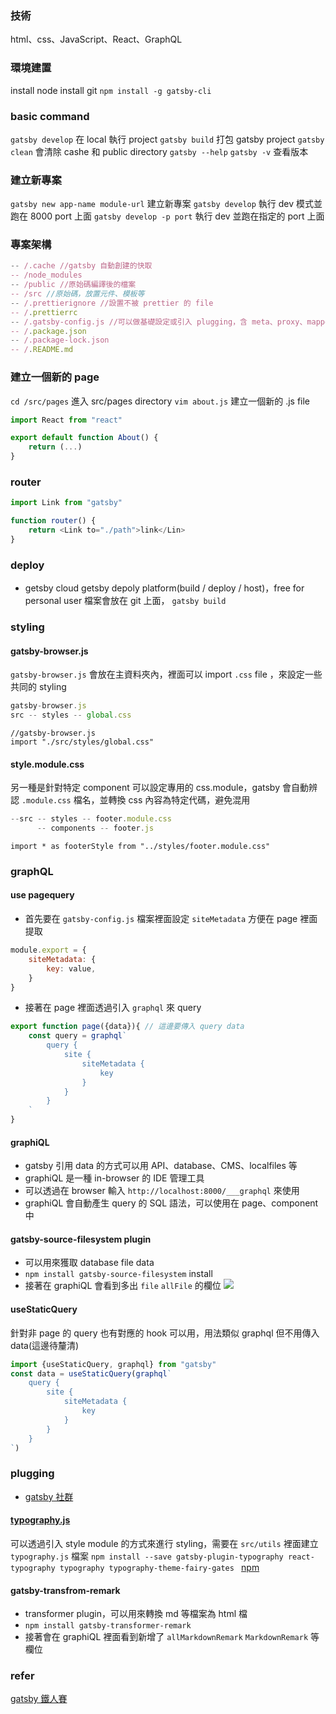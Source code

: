 ### 技術
html、css、JavaScript、React、GraphQL

### 環境建置
install node
install git
`npm install -g gatsby-cli`

### basic command
`gatsby develop` 在 local 執行 project
`gatsby build` 打包 gatsby project
`gatsby clean` 會清除 cashe 和 public directory
`gatsby --help`
`gatsby -v` 查看版本

### 建立新專案
`gatsby new app-name module-url` 建立新專案
`gatsby develop` 執行 dev 模式並跑在 8000 port 上面
`gatsby develop -p port` 執行 dev 並跑在指定的 port 上面

### 專案架構
```js
-- /.cache //gatsby 自動創建的快取
-- /node_modules
-- /public //原始碼編譯後的檔案
-- /src //原始碼，放置元件、模板等
-- /.prettierignore //設置不被 prettier 的 file
-- /.prettierrc
-- /.gatsby-config.js //可以做基礎設定或引入 plugging，含 meta、proxy、mappging
-- /.package.json
-- /.package-lock.json
-- /.README.md
```

### 建立一個新的 page
`cd /src/pages` 進入 src/pages directory
`vim about.js` 建立一個新的 .js file
```js
import React from "react"

export default function About() {
	return (...)
}
```

### router
```js
import Link from "gatsby"

function router() {
	return <Link to="./path">link</Lin>
}
```

### deploy
- getsby cloud 
getsby depoly platform(build / deploy / host)，free for personal user
檔案會放在 git 上面，
`gatsby build`

### styling
#### gatsby-browser.js
`gatsby-browser.js` 會放在主資料夾內，裡面可以 import `.css` file ，來設定一些共同的 styling
```js
gatsby-browser.js
src -- styles -- global.css
```
```
//gatsby-browser.js
import "./src/styles/global.css"
```

#### style.module.css
另一種是針對特定 component 可以設定專用的 css.module，gatsby 會自動辨認 `.module.css` 檔名，並轉換 css 內容為特定代碼，避免混用
```js
--src -- styles -- footer.module.css
      -- components -- footer.js
```
`import * as footerStyle from "../styles/footer.module.css"`

### graphQL
#### use pagequery
- 首先要在 `gatsby-config.js` 檔案裡面設定 `siteMetadata` 方便在 page 裡面提取
```js
module.export = {
	siteMetadata: {
		key: value,
	}
}
```
- 接著在 page 裡面透過引入 `graphql` 來 query
```js
export function page({data}){ // 這邊要傳入 query data
	const query = graphql`
		query {
			site {
				siteMetadata {
					key
				}
			}
		}
	`
}
```

#### graphiQL
- gatsby 引用 data 的方式可以用 API、database、CMS、localfiles 等
- graphiQL 是一種 in-browser 的 IDE 管理工具
- 可以透過在 browser 輸入 `http://localhost:8000/___graphql` 來使用
- graphiQL 會自動產生 query 的 SQL 語法，可以使用在 page、component 中

#### gatsby-source-filesystem plugin
- 可以用來獲取 database file data
- `npm install gatsby-source-filesystem` install
- 接著在 graphiQL 會看到多出 `file` `allFile` 的欄位
![](https://www.gatsbyjs.com/static/88ec3efe94e380d32bc1a20cd82dd8bf/373fb/graphiql-filesystem.png)


#### useStaticQuery
針對非 page 的 query 也有對應的 hook 可以用，用法類似 graphql 但不用傳入 data(這邊待釐清)
```js
import {useStaticQuery, graphql} from "gatsby"
const data = useStaticQuery(graphql`
	query {
		site {
			siteMetadata {
				key
			}
		}
	}
`)
```

### plugging
- [gatsby 社群](https://www.gatsbyjs.com/plugins)
#### [typography.js](https://kyleamathews.github.io/typography.js/)
可以透過引入 style module 的方式來進行 styling，需要在 `src/utils` 裡面建立 `typography.js` 檔案
`npm install --save gatsby-plugin-typography react-typography typography typography-theme-fairy-gates
`
[npm](https://www.npmjs.com/package/gatsby-plugin-typography)

#### gatsby-transfrom-remark
- transformer plugin，可以用來轉換 md 等檔案為 html 檔
- `npm install gatsby-transformer-remark`
- 接著會在 graphiQL 裡面看到新增了 `allMarkdownRemark` `MarkdownRemark` 等欄位



### refer
[gatsby 鐵人賽](https://ithelp.ithome.com.tw/articles/10239465)